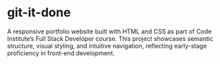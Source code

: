 # git-it-done
A responsive portfolio website built with HTML and CSS as part of Code Institute’s Full Stack Developer course. This project showcases semantic structure, visual styling, and intuitive navigation, reflecting early-stage proficiency in front-end development.
